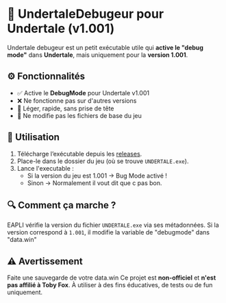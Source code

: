 # 🔧 UndertaleDebugeur pour Undertale (v1.001)

Undertale debugeur est un petit exécutable utile qui **active le "debug mode"** dans **Undertale**, mais uniquement pour la **version 1.001**.

## ⚙️ Fonctionnalités

- ✅ Active le **DebugMode** pour Undertale v1.001
- ❌ Ne fonctionne pas sur d'autres versions
- 🧠 Léger, rapide, sans prise de tête
- 🔐 Ne modifie pas les fichiers de base du jeu

## 🚀 Utilisation

1. Télécharge l’exécutable  depuis les [releases](./releases).
2. Place-le dans le dossier du jeu (où se trouve `UNDERTALE.exe`).
3. Lance l'executable :
   - Si la version du jeu est 1.001 → Bug Mode activé !
   - Sinon → Normalement il vout dit que c pas bon.


## 🔍 Comment ça marche ?

EAPLI vérifie la version du fichier `UNDERTALE.exe` via ses métadonnées. Si la version correspond à `1.001`, il modifie la variable de "debugmode" dans "data.win"
## ⚠️ Avertissement

Faite une sauvegarde de votre data.win
Ce projet est **non-officiel** et **n'est pas affilié à Toby Fox**. À utiliser à des fins éducatives, de tests ou de fun uniquement.


